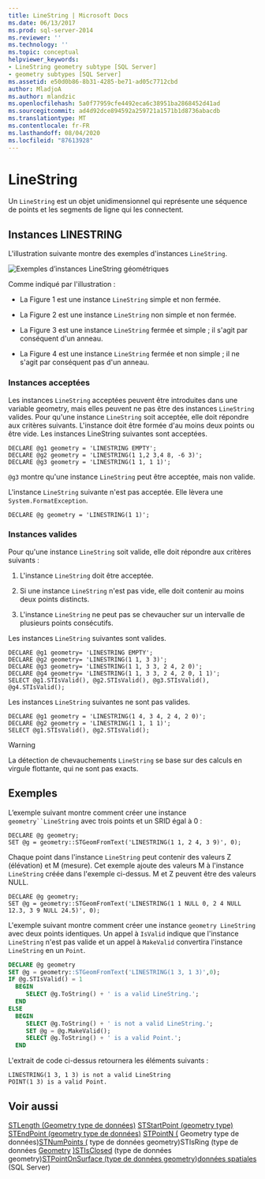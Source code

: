 ```yaml
---
title: LineString | Microsoft Docs
ms.date: 06/13/2017
ms.prod: sql-server-2014
ms.reviewer: ''
ms.technology: ''
ms.topic: conceptual
helpviewer_keywords:
- LineString geometry subtype [SQL Server]
- geometry subtypes [SQL Server]
ms.assetid: e50d0b86-8b31-4285-be71-ad05c7712cbd
author: MladjoA
ms.author: mlandzic
ms.openlocfilehash: 5a0f77959cfe4492eca6c38951ba2868452d41ad
ms.sourcegitcommit: ad4d92dce894592a259721a1571b1d8736abacdb
ms.translationtype: MT
ms.contentlocale: fr-FR
ms.lasthandoff: 08/04/2020
ms.locfileid: "87613928"
---
```

# <a name="linestring"></a>LineString
  Un `LineString` est un objet unidimensionnel qui représente une séquence de points et les segments de ligne qui les connectent.

## <a name="linestring-instances"></a>Instances LINESTRING
 L'illustration suivante montre des exemples d'instances `LineString`.

 ![Exemples d’instances LineString géométriques](../../database-engine/media/linestring.gif "Exemples d’instances LineString géométriques")

 Comme indiqué par l'illustration :

-   La Figure 1 est une instance `LineString` simple et non fermée.

-   La Figure 2 est une instance `LineString` non simple et non fermée.

-   La Figure 3 est une instance `LineString` fermée et simple ; il s'agit par conséquent d'un anneau.

-   La Figure 4 est une instance `LineString` fermée et non simple ; il ne s'agit par conséquent pas d'un anneau.

### <a name="accepted-instances"></a>Instances acceptées
 Les instances `LineString` acceptées peuvent être introduites dans une variable geometry, mais elles peuvent ne pas être des instances `LineString` valides. Pour qu'une instance `LineString` soit acceptée, elle doit répondre aux critères suivants. L'instance doit être formée d'au moins deux points ou être vide. Les instances LineString suivantes sont acceptées.

```
DECLARE @g1 geometry = 'LINESTRING EMPTY';
DECLARE @g2 geometry = 'LINESTRING(1 1,2 3,4 8, -6 3)';
DECLARE @g3 geometry = 'LINESTRING(1 1, 1 1)';
```

 `@g3` montre qu'une instance `LineString` peut être acceptée, mais non valide.

 L'instance `LineString` suivante n'est pas acceptée. Elle lèvera une `System.FormatException`.

```
DECLARE @g geometry = 'LINESTRING(1 1)';
```

### <a name="valid-instances"></a>Instances valides
 Pour qu'une instance `LineString` soit valide, elle doit répondre aux critères suivants :

1.  L'instance `LineString` doit être acceptée.

2.  Si une instance `LineString` n'est pas vide, elle doit contenir au moins deux points distincts.

3.  L'instance `LineString` ne peut pas se chevaucher sur un intervalle de plusieurs points consécutifs.

 Les instances `LineString` suivantes sont valides.

```
DECLARE @g1 geometry= 'LINESTRING EMPTY';
DECLARE @g2 geometry= 'LINESTRING(1 1, 3 3)';
DECLARE @g3 geometry= 'LINESTRING(1 1, 3 3, 2 4, 2 0)';
DECLARE @g4 geometry= 'LINESTRING(1 1, 3 3, 2 4, 2 0, 1 1)';
SELECT @g1.STIsValid(), @g2.STIsValid(), @g3.STIsValid(), @g4.STIsValid();

```

 Les instances `LineString` suivantes ne sont pas valides.

```
DECLARE @g1 geometry = 'LINESTRING(1 4, 3 4, 2 4, 2 0)';
DECLARE @g2 geometry = 'LINESTRING(1 1, 1 1)';
SELECT @g1.STIsValid(), @g2.STIsValid();
```

> [!WARNING]
>  La détection de chevauchements `LineString` se base sur des calculs en virgule flottante, qui ne sont pas exacts.

## <a name="examples"></a>Exemples
 L’exemple suivant montre comment créer une instance `geometry``LineString` avec trois points et un SRID égal à 0 :

```
DECLARE @g geometry;
SET @g = geometry::STGeomFromText('LINESTRING(1 1, 2 4, 3 9)', 0);
```

 Chaque point dans l'instance `LineString` peut contenir des valeurs Z (élévation) et M (mesure). Cet exemple ajoute des valeurs M à l'instance `LineString` créée dans l'exemple ci-dessus. M et Z peuvent être des valeurs NULL.

```
DECLARE @g geometry;
SET @g = geometry::STGeomFromText('LINESTRING(1 1 NULL 0, 2 4 NULL 12.3, 3 9 NULL 24.5)', 0);
```

 L'exemple suivant montre comment créer une instance `geometry LineString` avec deux points identiques. Un appel à `IsValid` indique que l'instance `LineString` n'est pas valide et un appel à `MakeValid` convertira l'instance `LineString` en un `Point`.

```sql
DECLARE @g geometry
SET @g = geometry::STGeomFromText('LINESTRING(1 3, 1 3)',0);
IF @g.STIsValid() = 1
  BEGIN
     SELECT @g.ToString() + ' is a valid LineString.';  
  END
ELSE
  BEGIN
     SELECT @g.ToString() + ' is not a valid LineString.';
     SET @g = @g.MakeValid();
     SELECT @g.ToString() + ' is a valid Point.';  
  END

```

 L'extrait de code ci-dessus retournera les éléments suivants :

```
LINESTRING(1 3, 1 3) is not a valid LineString
POINT(1 3) is a valid Point.
```

## <a name="see-also"></a>Voir aussi
 [STLength &#40;Geometry type de données&#41;](/sql/t-sql/spatial-geometry/stlength-geometry-data-type) [STStartPoint &#40;geometry type&#41;](/sql/t-sql/spatial-geometry/ststartpoint-geometry-data-type) [STEndPoint &#40;geometry type de données&#41;](/sql/t-sql/spatial-geometry/stendpoint-geometry-data-type) [STPointN &#40;](/sql/t-sql/spatial-geometry/stpointn-geometry-data-type) Geometry type de données&#41;[STNumPoints &#40;](/sql/t-sql/spatial-geometry/stnumpoints-geometry-data-type) type de données geometry&#41;STIsRing &#40;type de données [Geometry](/sql/t-sql/spatial-geometry/stisring-geometry-data-type) [&#41;STIsClosed](/sql/t-sql/spatial-geometry/stisclosed-geometry-data-type) &#40;type de données geometry&#41;[STPointOnSurface &#40;type de données geometry](/sql/t-sql/spatial-geometry/stpointonsurface-geometry-data-type)&#41;[données spatiales](../spatial/spatial-data-sql-server.md) &#40;SQL Server&#41;


